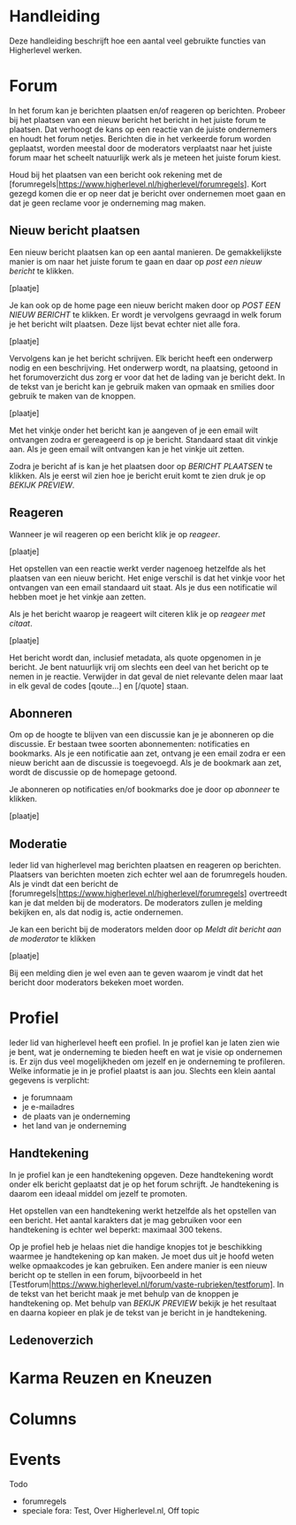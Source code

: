 # Handleiding
Deze handleiding beschrijft hoe een aantal veel gebruikte functies van Higherlevel werken.

# Forum
In het forum kan je berichten plaatsen en/of reageren op berichten. Probeer bij het plaatsen van een nieuw bericht het bericht in het juiste forum te plaatsen. Dat verhoogt de kans op een reactie van de juiste ondernemers en houdt het forum netjes. Berichten die in het verkeerde forum worden geplaatst, worden meestal door de moderators verplaatst naar het juiste forum maar het scheelt natuurlijk werk als je meteen het juiste forum kiest.

Houd bij het plaatsen van een bericht ook rekening met de [forumregels|https://www.higherlevel.nl/higherlevel/forumregels]. Kort gezegd komen die er op neer dat je bericht over ondernemen moet gaan en dat je geen reclame voor je onderneming mag maken. 

## Nieuw bericht plaatsen
Een nieuw bericht plaatsen kan op een aantal manieren. De gemakkelijkste manier is om naar het juiste forum te gaan en daar op _post een nieuw bericht_ te klikken. 

[plaatje]

Je kan ook op de home page een nieuw bericht maken door op _POST EEN NIEUW BERICHT_ te klikken. Er wordt je vervolgens gevraagd in welk forum je het bericht wilt plaatsen. Deze lijst bevat echter niet alle fora.

[plaatje]

Vervolgens kan je het bericht schrijven. Elk bericht heeft een onderwerp nodig en een beschrijving. Het onderwerp wordt, na plaatsing, getoond in het forumoverzicht dus zorg er voor dat het de lading van je bericht dekt. In de tekst van je bericht kan je gebruik maken van opmaak en smilies door gebruik te maken van de knoppen.

[plaatje]

Met het vinkje onder het bericht kan je aangeven of je een email wilt ontvangen zodra er gereageerd is op je bericht. Standaard staat dit vinkje aan. Als je geen email wilt ontvangen kan je het vinkje uit zetten.

Zodra je bericht af is kan je het plaatsen door op _BERICHT PLAATSEN_ te klikken. Als je eerst wil zien hoe je bericht eruit komt te zien druk je op _BEKIJK PREVIEW_. 

## Reageren
Wanneer je wil reageren op een bericht klik je op _reageer_.

[plaatje]

Het opstellen van een reactie werkt verder nagenoeg hetzelfde als het plaatsen van een nieuw bericht. Het enige verschil is dat het vinkje voor het ontvangen van een email standaard uit staat. Als je dus een notificatie wil hebben moet je het vinkje aan zetten.

Als je het bericht waarop je reageert wilt citeren klik je op _reageer met citaat_.

[plaatje]

Het bericht wordt dan, inclusief metadata, als quote opgenomen in je bericht. Je bent natuurlijk vrij om slechts een deel van het bericht op te nemen in je reactie. Verwijder in dat geval de niet relevante delen maar laat in elk geval de codes [qoute...] en [/quote] staan. 

## Abonneren
Om op de hoogte te blijven van een discussie kan je je abonneren op die discussie. Er bestaan twee soorten abonnementen: notificaties en bookmarks. Als je een notificatie aan zet, ontvang je een email zodra er een nieuw bericht aan de discussie is toegevoegd. Als je de bookmark aan zet, wordt de discussie op de homepage getoond.

Je abonneren op notificaties en/of bookmarks doe je door op _abonneer_ te klikken.

[plaatje]

## Moderatie
Ieder lid van higherlevel mag berichten plaatsen en reageren op berichten. Plaatsers van berichten moeten zich echter wel aan de forumregels houden. Als je vindt dat een bericht de [forumregels|https://www.higherlevel.nl/higherlevel/forumregels] overtreedt kan je dat melden bij de moderators. De moderators zullen je melding bekijken en, als dat nodig is, actie ondernemen.

Je kan een bericht bij de moderators melden door op _Meldt dit bericht aan de moderator_ te klikken

[plaatje]

Bij een melding dien je wel even aan te geven waarom je vindt dat het bericht door moderators bekeken moet worden.

# Profiel
Ieder lid van higherlevel heeft een profiel. In je profiel kan je laten zien wie je bent, wat je onderneming te bieden heeft en wat je visie op ondernemen is. Er zijn dus veel mogelijkheden om jezelf en je onderneming te profileren. Welke informatie je in je profiel plaatst is aan jou. Slechts een klein aantal gegevens is verplicht:

* je forumnaam
* je e-mailadres
* de plaats van je onderneming
* het land van je onderneming

## Handtekening
In je profiel kan je een handtekening opgeven. Deze handtekening wordt onder elk bericht geplaatst dat je op het forum schrijft. Je handtekening is daarom een ideaal middel om jezelf te promoten. 

Het opstellen van een handtekening werkt hetzelfde als het opstellen van een bericht. Het aantal karakters dat je mag gebruiken voor een handtekening is echter wel beperkt: maximaal 300 tekens.

Op je profiel heb je helaas niet die handige knopjes tot je beschikking waarmee je handtekening op kan maken. Je moet dus uit je hoofd weten welke opmaakcodes je kan gebruiken. Een andere manier is een nieuw bericht op te stellen in een forum, bijvoorbeeld in het [Testforum|https://www.higherlevel.nl/forum/vaste-rubrieken/testforum]. In de tekst van het bericht maak je met behulp van de knoppen je handtekening op. Met behulp van _BEKIJK PREVIEW_ bekijk je het resultaat en daarna kopieer en plak je de tekst van je bericht in je handtekening.

## Ledenoverzich

# Karma Reuzen en Kneuzen

# Columns

# Events

Todo
- forumregels
- speciale fora: Test, Over Higherlevel.nl, Off topic
